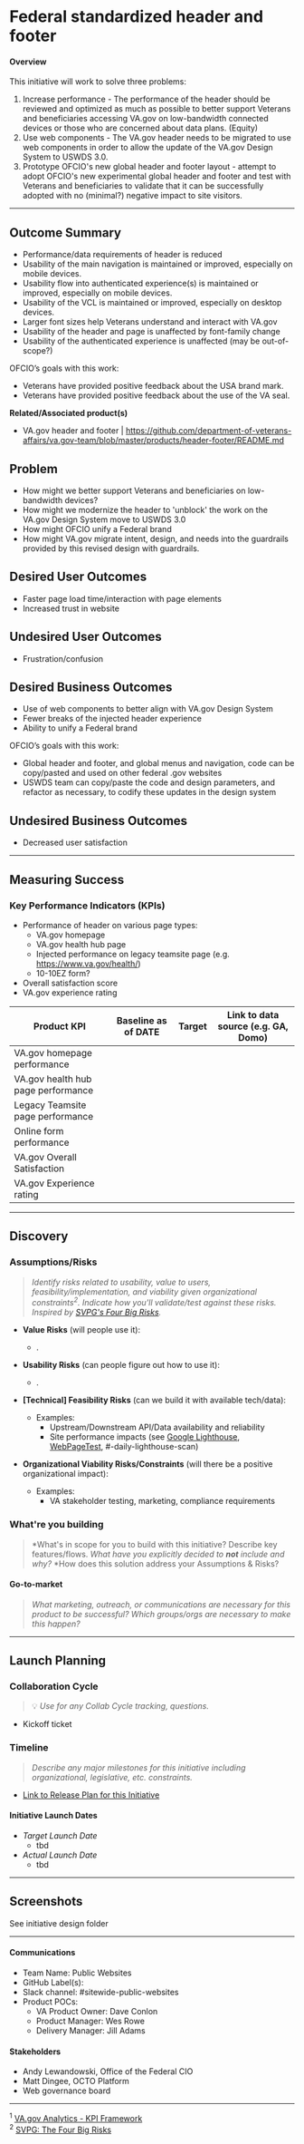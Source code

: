 # Federal standardized header and footer
#### Overview

This initiative will work to solve three problems:
1. Increase performance - The performance of the header should be reviewed and optimized as much as possible to better support Veterans and beneficiaries accessing VA.gov on low-bandwidth connected devices or those who are concerned about data plans. (Equity)
2. Use web components - The VA.gov header needs to be migrated to use web components in order to allow the update of the VA.gov Design System to USWDS 3.0. 
3. Prototype OFCIO's new global header and footer layout - attempt to adopt OFCIO's new experimental global header and footer and test with Veterans and beneficiaries to validate that it can be successfully adopted with no (minimal?) negative impact to site visitors.

---

## Outcome Summary
- Performance/data requirements of header is reduced
- Usability of the main navigation is maintained or improved, especially on mobile devices.
- Usability flow into authenticated experience(s) is maintained or improved, especially on mobile devices.
- Usability of the VCL is maintained or improved, especially on desktop devices.
- Larger font sizes help Veterans understand and interact with VA.gov
- Usability of the header and page is unaffected by font-family change
- Usability of the authenticated experience is unaffected (may be out-of-scope?)

OFCIO’s goals with this work:
- Veterans have provided positive feedback about the USA brand mark.
- Veterans have provided positive feedback about the use of the VA seal.


**Related/Associated product(s)**
- VA.gov header and footer | https://github.com/department-of-veterans-affairs/va.gov-team/blob/master/products/header-footer/README.md

## Problem
* How might we better support Veterans and beneficiaries on low-bandwidth devices?
* How might we modernize the header to 'unblock' the work on the VA.gov Design System move to USWDS 3.0
* How might OFCIO unify a Federal brand
* How might VA.gov migrate intent, design, and needs into the guardrails provided by this revised design with guardrails.


## Desired User Outcomes
* Faster page load time/interaction with page elements
* Increased trust in website

## Undesired User Outcomes
* Frustration/confusion

## Desired Business Outcomes
* Use of web components to better align with VA.gov Design System
* Fewer breaks of the injected header experience
* Ability to unify a Federal brand

OFCIO’s goals with this work:
- Global header and footer, and global menus and navigation, code can be copy/pasted and used on other federal .gov websites
- USWDS team can copy/paste the code and design parameters, and refactor as necessary, to codify these updates in the design system


## Undesired Business Outcomes
* Decreased user satisfaction

---
## Measuring Success

### Key Performance Indicators (KPIs)

* Performance of header on various page types:
  * VA.gov homepage
  * VA.gov health hub page
  * Injected performance on legacy teamsite page (e.g. https://www.va.gov/health/)
  * 10-10EZ form?
* Overall satisfaction score
* VA.gov experience rating

| Product KPI | Baseline as of **DATE** | Target | Link to data source (e.g. GA, Domo) |
| ----------- |  ----------- |  ----------- |  ----------- | 
| VA.gov homepage performance |   |   |   | 
| VA.gov health hub page performance |   |   |   | 
| Legacy Teamsite page performance |   |   |   | 
| Online form performance |   |   |   | 
| VA.gov Overall Satisfaction |   |   |   | 
| VA.gov Experience rating |   |   |   | 


---

## Discovery
### Assumptions/Risks
> *Identify risks related to usability, value to users, feasibility/implementation, and viability given organizational constraints<sup>2</sup>. 
> Indicate how you'll validate/test against these risks. Inspired by [SVPG's Four Big Risks](https://www.svpg.com/four-big-risks/).*

- **Value Risks** (will people use it): 
  - .
- **Usability Risks** (can people figure out how to use it):
  - .
- **[Technical] Feasibility Risks** (can we build it with available tech/data):
  - Examples:
    - Upstream/Downstream API/Data availability and reliability
    - Site performance impacts (see [Google Lighthouse](https://developers.google.com/web/tools/lighthouse), [WebPageTest](https://www.webpagetest.org/), #-daily-lighthouse-scan)
  
- **Organizational Viability Risks/Constraints** (will there be a positive organizational impact):
  - Examples: 
    - VA stakeholder testing, marketing, compliance requirements 

### What're you building
> *What's in scope for you to build with this initiative? Describe key features/flows. 
> *What have you explicitly decided to **not** include and why?*
> *How does this solution address your Assumptions & Risks?

#### Go-to-market 
> *What marketing, outreach, or communications are necessary for this product to be successful? Which groups/orgs are necessary to make this happen?*

--- 

## Launch Planning
### Collaboration Cycle
> 💡 *Use for any Collab Cycle tracking, questions.*

- Kickoff ticket

### Timeline 
> *Describe any major milestones for this initiative including organizational, legislative, etc. constraints.*

* [Link to Release Plan for this Initiative](https://github.com/department-of-veterans-affairs/va.gov-team/blob/master/platform/product-management/release-plan-template.md)

#### Initiative Launch Dates
- *Target Launch Date*
  - tbd
- *Actual Launch Date* 
  - tbd

---
   
## Screenshots

See initiative design folder

---

#### Communications

- Team Name: Public Websites
- GitHub Label(s): 
- Slack channel: #sitewide-public-websites
- Product POCs:
  - VA Product Owner: Dave Conlon
  - Product Manager: Wes Rowe
  - Delivery Manager: Jill Adams


#### Stakeholders
  
- Andy Lewandowski, Office of the Federal CIO
- Matt Dingee, OCTO Platform
- Web governance board


---
<sup>1</sup> [VA.gov Analytics - KPI Framework](https://github.com/department-of-veterans-affairs/va.gov-team/blob/master/platform/analytics/Analytics%20Playbook/va-gov-platform-analytics-kpi-framework.pdf)\
<sup>2</sup> [SVPG: The Four Big Risks](https://svpg.com/four-big-risks/)
